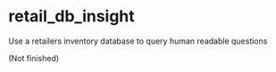 # retail_db_insight
Use a retailers inventory database to query human readable questions

(Not finished)
